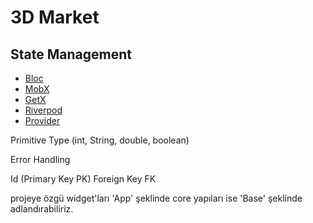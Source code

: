 # 3D Market

## State Management 

- [Bloc](https://pub.dev/packages/flutter_bloc)
- [MobX](https://pub.dev/packages/mobx)
- [GetX](https://pub.dev/packages/get)
- [Riverpod](https://pub.dev/packages/riverpod)
- [Provider](https://pub.dev/packages/provider)

Primitive Type (int, String, double, boolean)

Error Handling

Id (Primary Key PK)
Foreign Key FK

projeye özgü widget'ları 'App' şeklinde
core yapıları ise 'Base' şeklinde adlandırabiliriz.
